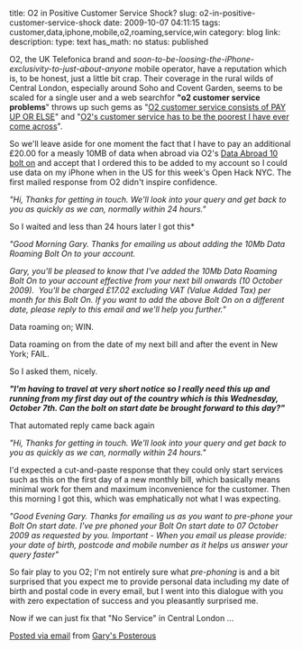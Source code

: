 title: O2 in Positive Customer Service Shock? 
slug: o2-in-positive-customer-service-shock
date: 2009-10-07 04:11:15
tags: customer,data,iphone,mobile,o2,roaming,service,win
category: blog
link: 
description: 
type: text
has_math: no
status: published

O2, the UK Telefonica brand and *soon-to-be-loosing-the-iPhone-exclusivity-to-just-about-anyone* mobile operator, have a reputation which is, to be honest, just a little bit crap. Their coverage in the rural wilds of Central London, especially around Soho and Covent Garden, seems to be scaled for a single user and a web searchfor **"o2 customer service problems**" throws up such gems as "[O2 customer service consists of PAY UP OR ELSE](https://www.moneysupermarket.com/COMMUNITY/forums/t/o2-customer-service-is-there-any-such-thing-13535.aspx "https://www.moneysupermarket.com/COMMUNITY/forums/t/o2-customer-service-is-there-any-such-thing-13535.aspx")" and "[O2's customer service has to be the poorest I have ever come across](https://www.cableforum.co.uk/board/22/19881-o2-customer-services-details.html "https://www.cableforum.co.uk/board/22/19881-o2-customer-services-details.html")".

<!-- TEASER_END -->

So we'll leave aside for one moment the fact that I have to pay an additional £20.00 for a measly 10MB of data when abroad via O2's [Data Abroad 10 bolt on](https://www.o2.co.uk/explore/tariffs/boltons/paymonthlyboltons "https://www.o2.co.uk/explore/tariffs/boltons/paymonthlyboltons") and accept that I ordered this to be added to my account so I could use data on my iPhone when in the US for this week's Open Hack NYC.
The first mailed response from O2 didn't inspire confidence.

*"Hi, Thanks for getting in touch. We'll look into your query and get back to you as quickly as we can, normally within 24 hours."*

So I waited and less than 24 hours later I got this*

*"Good Morning Gary. Thanks for emailing us about adding the 10Mb Data Roaming Bolt On to your account.*

*Gary, you'll be pleased to know that I've added the 10Mb Data Roaming Bolt On to your account effective from your next bill onwards (10 October 2009).  You'll be charged £17.02 excluding VAT (Value Added Tax) per month for this Bolt On. If you want to add the above Bolt On on a different date, please reply to this email and we'll help you further."*

Data roaming on; WIN.

Data roaming on from the date of my next bill and after the event in New York; FAIL.

So I asked them, nicely.

***"I'm having to travel at very short notice so I really need this up and running from my first day out of the country which is this Wednesday, October 7th. Can the bolt on start date be brought forward to this day?"***

That automated reply came back again

*"Hi, Thanks for getting in touch. We'll look into your query and get back to you as quickly as we can, normally within 24 hours."*

I'd expected a cut-and-paste response that they could only start services such as this on the first day of a new monthly bill, which basically means minimal work for them and maximum inconvenience for the customer. Then this morning I got this, which was emphatically not what I was expecting.

*"Good Evening Gary. Thanks for emailing us as you want to pre-phone your Bolt On start date. I've pre phoned your Bolt On start date to 07 October 2009 as requested by you. Important - When you email us please provide: your date of birth, postcode and mobile number as it helps us answer your query faster"*

So fair play to you O2; I'm not entirely sure what *pre-phoning* is and a bit surprised that you expect me to provide personal data including my date of birth and postal code in every email, but I went into this dialogue with you with zero expectation of success and you pleasantly surprised me. 

Now if we can just fix that "No Service" in Central London ...

[](https://posterous.com/getfile/files.posterous.com/vicchi/uM0RehJNUGtRuVZwwp5tGIkgZkO4XtRZKT4723Boo05ssJBryA8ZGP78yXpA/IMG_2001.png)

[Posted via email](https://posterous.com "https://posterous.com") from [Gary's Posterous](https://vicchi.posterous.com/o2-in-positive-customer-service-shock "https://vicchi.posterous.com/o2-in-positive-customer-service-shock") 
